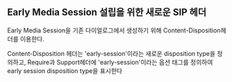 ## Early Media Session 설립을 위한 새로운 SIP 헤더

Early Media Session을 기존 다이얼로그에서 생성하기 위해 Content-Disposition헤더를 이용한다.

Content-Disposition 헤더는 'early-session'이라는 새로운 disposition type을 정의하고, Require과 Support헤더에 'early-session'이라는 옵션 태그를 정의하여 early session disposition type을 표시한다

## 